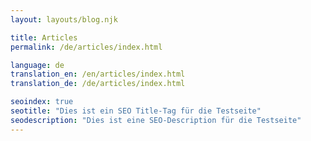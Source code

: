 ```yaml
--- 
layout: layouts/blog.njk

title: Articles
permalink: /de/articles/index.html

language: de
translation_en: /en/articles/index.html
translation_de: /de/articles/index.html

seoindex: true
seotitle: "Dies ist ein SEO Title-Tag für die Testseite"
seodescription: "Dies ist eine SEO-Description für die Testseite"
--- 
```

